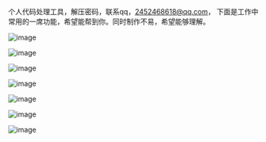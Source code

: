 个人代码处理工具，解压密码，联系qq，2452468618@qq.com，
下面是工作中常用的一席功能，希望能帮到你。同时制作不易，希望能够理解。

![image](https://user-images.githubusercontent.com/7720471/209462519-f7533521-e5ad-4bbd-86be-763b3d7cd124.png)


![image](https://user-images.githubusercontent.com/7720471/209462533-a6ba4171-3f75-4eab-a416-2a9b1978e048.png)



![image](https://user-images.githubusercontent.com/7720471/209462545-ec411a5e-e4fc-47fc-889c-359934bf8738.png)



![image](https://user-images.githubusercontent.com/7720471/209462549-58ef19b4-e323-4873-9c5a-bcd184b6b464.png)




![image](https://user-images.githubusercontent.com/7720471/209462555-7b04e3c2-aa05-4a81-8b04-42cb26a6c2f9.png)




![image](https://user-images.githubusercontent.com/7720471/209462611-23d620ae-75fe-49b7-94a3-de5de20420c2.png)





![image](https://user-images.githubusercontent.com/7720471/209462617-95c14800-a207-435b-b7b1-25242a18c318.png)




